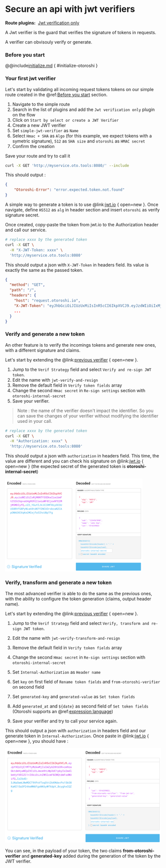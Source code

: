 # Secure an api with jwt verifiers

<div style="display: flex; align-items: center; gap: .5rem;">
<span style="font-weight: bold">Route plugins:</span>
<a class="badge" href="https://maif.github.io/otoroshi/manual/plugins/built-in-plugins.html#otoroshi.next.plugins.JwtVerificationOnly">Jwt verification only</a>
</div>

A Jwt verifier is the guard that verifies the signature of tokens in requests. 

A verifier can obvisouly verify or generate.

### Before you start

@@include[initialize.md](../includes/initialize.md) { #initialize-otoroshi }

### Your first jwt verifier

Let's start by validating all incoming request tokens tokens on our simple route created in the @ref:[Before you start](#before-you-start) section.

1. Navigate to the simple route
2. Search in the list of plugins and add the `Jwt verification only` plugin on the flow
3. Click on `Start by select or create a JWT Verifier`
4. Create a new JWT verifier
5. Set `simple-jwt-verifier` as `Name`
6. Select `Hmac + SHA` as `Algo` (for this example, we expect tokens with a symetric signature), `512` as `SHA size` and `otoroshi` as `HMAC secret`
7. Confirm the creation 

Save your route and try to call it

```sh
curl -X GET 'http://myservice.oto.tools:8080/' --include
```

This should output : 
```json
{
    "Otoroshi-Error": "error.expected.token.not.found"
}
```

A simple way to generate a token is to use @link:[jwt.io](http://jwt.io) { open=new }. Once navigate, define `HS512` as `alg` in header section and insert `otoroshi` as verify signature secret. 

Once created, copy-paste the token from jwt.io to the Authorization header and call our service.

```sh
# replace xxxx by the generated token
curl -X GET \
  -H "X-JWT-Token: xxxx" \
  'http://myservice.oto.tools:8080'
```

This should output a json with `X-JWT-Token` in headers field. Its value is exactly the same as the passed token.

```json
{
  "method": "GET",
  "path": "/",
  "headers": {
    "host": "request.otoroshi.io",
    "X-JWT-Token": "eyJhbGciOiJIUzUxMiIsInR5cCI6IkpXVCJ9.eyJzdWIiOiIxMjM0NTY3ODkwIiwibmFtZSI6IkpvaG4gRG9lIiwiaWF0IjoxNTE2MjM5MDIyfQ.ipDFgkww51mSaSg_199BMRj4gK20LGz_czozu3u8rCFFO1X20MwcabSqEzUc0q4qQ4rjTxjoR4HeUDVcw8BxoQ",
    ...
  }
}
```

### Verify and generate a new token

An other feature is to verify the incomings tokens and generate new ones, with a different signature and claims. 

Let's start by extending the @link:[previous verifier](http://otoroshi.oto.tools:8080/bo/dashboard/jwt-verifiers) { open=new }.

1. Jump to the `Verif Strategy` field and select `Verify and re-sign JWT token`. 
2. Edit the name with `jwt-verify-and-resign`
3. Remove the default field in `Verify token fields` array
4. Change the second `Hmac secret` in `Re-sign settings` section with `otoroshi-internal-secret`
5. Save your verifier.

> Note : the name of the verifier doesn't impact the identifier. So you can save the changes of your verifier without modifying the identifier used in your call.  

```sh
# replace xxxx by the generated token
curl -X GET \
  -H "Authorization: xxxx" \
  'http://myservice.oto.tools:8080'
```

This should output a json with `authorization` in headers field. This time, the value are different and you can check his signature on @link:[jwt.io](https://jwt.io) { open=new } (the expected secret of the generated token is **otoroshi-internal-secret**)

<img src="../imgs/secure-an-app-with-jwt-verifiers-jwtio.png" height="300px">

### Verify, transform and generate a new token

The most advanced verifier is able to do the same as the previous ones, with the ability to configure the token generation (claims, output header name).

Let's start by extending the @link:[previous verifier](http://otoroshi.oto.tools:8080/bo/dashboard/jwt-verifiers) { open=new }.

1. Jump to the `Verif Strategy` field and select `Verify, transform and re-sign JWT token`. 

2. Edit the name with `jwt-verify-transform-and-resign`
3. Remove the default field in `Verify token fields` array
4. Change the second `Hmac secret` in `Re-sign settings` section with `otoroshi-internal-secret`
5. Set `Internal-Authorization` as `Header name`
6. Set `key` on first field of `Rename token fields` and `from-otoroshi-verifier` on second field
7. Set `generated-key` and `generated-value` as `Set token fields`
8. Add `generated_at` and `${date}` as second field of `Set token fields` (Otoroshi supports an @ref:[expression language](../topics/expression-language.md))
9. Save your verifier and try to call your service again.

This should output a json with `authorization` in headers field and our generate token in `Internal-Authorization`.
Once paste in @link:[jwt.io](https://jwt.io) { open=new }, you should have :

<img src="../imgs/secure-an-app-with-jwt-verifiers-transform-jwtio.png">

You can see, in the payload of your token, the two claims **from-otoroshi-verifier** and **generated-key** added during the generation of the token by the JWT verifier.

